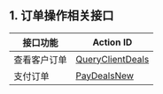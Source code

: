 ## 1. 订单操作相关接口
| 接口功能   | Action ID            |
| ------ | -------------------- |
| 查看客户订单 | [QueryClientDeals](/document/api/563/8070) |
| 支付订单   | [PayDealsNew](/document/api/563/8071)      |

